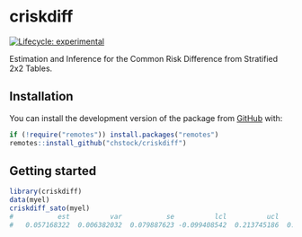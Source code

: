 
<!-- README.md is generated from README.Rmd. Please edit that file -->

# criskdiff

<!-- badges: start -->

[![Lifecycle:
experimental](https://img.shields.io/badge/lifecycle-experimental-orange.svg)](https://lifecycle.r-lib.org/articles/stages.html#experimental)
<!-- badges: end -->

Estimation and Inference for the Common Risk Difference from Stratified 
2x2 Tables.

## Installation

You can install the development version of the package from
[GitHub](https://github.com/) with:

``` r
if (!require("remotes")) install.packages("remotes")
remotes::install_github("chstock/criskdiff")
```

## Getting started

``` r
library(criskdiff)
data(myel)
criskdiff_sato(myel)
#           est          var           se          lcl          ucl         pval 
#   0.057168322  0.006382032  0.079887623 -0.099408542  0.213745186  0.474232662
```
